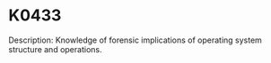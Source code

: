 # K0433
Description: Knowledge of forensic implications of operating system structure and operations.

